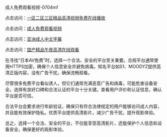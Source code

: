 
成人免费观看视频-0704mf

点击访问：<a href="https://bered.pages.dev/">一区二区三区精品高清视频免费在线播放</a>

点击访问：<a href="https://rtj-3zo.pages.dev/">成人免费观看视频</a>

点击访问：<a href="https://vassv.pages.dev/">亚洲成人中文字幕</a>

点击访问：<a href="https://gsd-agv.pages.dev/">国产精品午夜高清在线观看</a>


在寻找“日本AV免费”时，选择一个合法、安全的平台至关重要。合规平台通常使用HTTPS加密，确保个人信息安全并避免病毒。知名平台如S1、MOODYZ提供高清正版内容，没有广告干扰，确保流畅观看。

尽管很多免费平台看似诱人，但它们通常充满恶意广告和病毒，可能危害设备安全。选择有良好口碑和合法认证的平台十分关键。查看用户评价和认证信息，确认平台是否可信。

合法平台会要求进行年龄验证，确保只有符合法律规定的用户能够访问成人内容，并且能有效保护隐私。优质平台提供高清影片，减少广告干扰，提升观影体验。

总之，选择一个合法、安全的平台，不仅能享受高清影片，还能保护个人信息和设备安全，确保更好的观影体验。

<span style="display:none;">[Canonical link](）</span>
